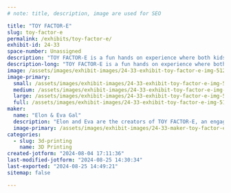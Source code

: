 ```yaml
---
# note: title, description, image are used for SEO

title: "TOY FACTOR-E"
slug: toy-factor-e
permalink: /exhibits/toy-factor-e/
exhibit-id: 24-33
space-number: Unassigned
description: "TOY FACTOR-E is a fun hands on experience where both kids and adults can assemble 3D printed toys. "
description-long: "TOY FACTOR-E is a fun hands on experience where both kids and adults can assemble 3D printed toys. This year, TOY FACTOR-E activities are Build Your Own Custom Robot “Build Your Own Ice Cream” and “Build Your Own Colorful Macarons”. Both kids and adults will be able to choose their own colors and designs for their 3D printed toys. "
image: /assets/images/exhibit-images/24-33-exhibit-toy-factor-e-img-5122-large.png
image-primary: 
  small: /assets/images/exhibit-images/24-33-exhibit-toy-factor-e-img-5122-small.png
  medium: /assets/images/exhibit-images/24-33-exhibit-toy-factor-e-img-5122-medium.png
  large: /assets/images/exhibit-images/24-33-exhibit-toy-factor-e-img-5122-large.png
  full: /assets/images/exhibit-images/24-33-exhibit-toy-factor-e-img-5122-full.png
maker: 
  name: "Elon & Eva Gal"
  description: "Elon and Eva are the creators of TOY FACTOR-E, an engaging hands-on experience where both kids and adults can assemble their own 3D printed toys. Their journey began a few years ago when they received their very first 3D printer and embarked on designing, printing, and constructing toys in their lab (affectionately known as Elon’s room). TOY FACTOR-E was born from their passion, allowing other children to explore the world of 3D printing, ignite their imaginations, and unleash their creativity by crafting personalized toys. "
  image-primary: /assets/images/exhibit-images/24-33-maker-toy-factor-e-img-5124-medium.png
categories: 
  - slug: 3d-printing
    name: 3D Printing
created-jotform: "2024-08-04 17:11:36"
last-modified-jotform: "2024-08-25 14:30:34"
last-exported: "2024-08-25 14:49:21"
sitemap: false

---
```

